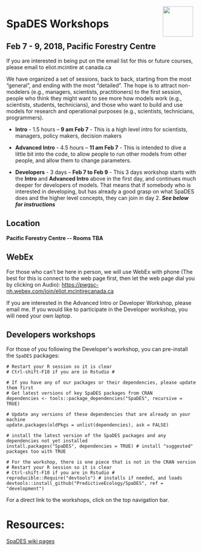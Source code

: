 <img align="right" width="80" vspace="10" hspace="10" src="https://github.com/PredictiveEcology/SpaDES/raw/master/docs/images/SpaDES.png">

# SpaDES Workshops

## Feb 7 - 9, 2018, Pacific Forestry Centre

If you are interested in being put on the email list for this or future courses, please email to eliot.mcintire at canada.ca

We have organized a set of sessions, back to back, starting from the most “general”, and ending with the most “detailed”. The hope is to attract non-modelers (e.g., managers, scientists, practitioners) to the first session, people who think they might want to see more how models work (e.g., scientists, students, technicians), and those who want to build and use models for research and operational purposes (e.g., scientists, technicians, programmers).

- **Intro** - 1.5 hours – **9 am Feb 7** - This is a high level intro for scientists, managers, policy makers, decision makers

- **Advanced Intro** - 4.5 hours – **11 am Feb 7** - This is intended to dive a little bit into the code, to allow people to run other models from other people, and allow them to change parameters.

- **Developers** - 3 days – **Feb 7 to Feb 9** - This 3 days workshop starts with the **Intro** and **Advanced Intro** above in the first day, and continues much deeper for developers of models. That means that if somebody who is interested in developing, but has already a good grasp on what SpaDES does and the higher level concepts, they can join in day 2.  ***See below for instructions***


## Location

**Pacific Forestry Centre  -- Rooms TBA**

## WebEx

For those who can’t be here in person, we will use WebEx with phone (The best for this is connect to the web page first, then let the web page dial you by clicking on Audio):
https://pwgsc-nh.webex.com/join/eliot.mcintirecanada.ca

If you are interested in the Advanced Intro or Developer Workshop, please email me.
If you would like to participate in the Developer workshop, you will need your own laptop.


## Developers workshops

For those of you following the Developer's workshop, you can pre-install the `SpaDES` packages:


```
# Restart your R session so it is clear
# Ctrl-shift-F10 if you are in Rstudio #

# If you have any of our packages or their dependencies, please update them first
# Get latest versions of key SpaDES packages from CRAN
dependencies <- tools::package_dependencies("SpaDES", recursive = TRUE)

# Update any versions of these dependencies that are already on your machine
update.packages(oldPkgs = unlist(dependencies), ask = FALSE) 

# install the latest version of the SpaDES packages and any dependencies not yet installed
install.packages("SpaDES", dependencies = TRUE) # install "suggested" packages too with TRUE

# For the workshop, there is one piece that is not in the CRAN version
# Restart your R session so it is clear
# Ctrl-shift-F10 if you are in Rstudio #
reproducible::Require("devtools") # installs if needed, and loads
devtools::install_github("PredictiveEcology/SpaDES", ref = "development")

```

For a direct link to the workshops, click on the top navigation bar.

# Resources:

[SpaDES wiki pages](https://github.com/PredictiveEcology/SpaDES/wiki)
